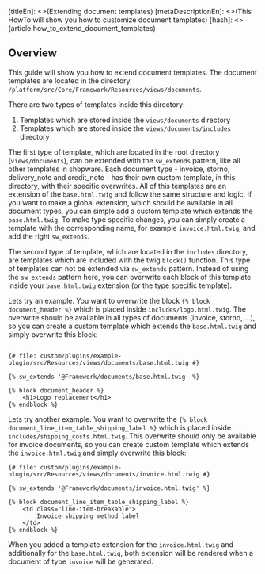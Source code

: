 [titleEn]: <>(Extending document templates)
[metaDescriptionEn]: <>(This HowTo will show you how to customize document templates)
[hash]: <>(article:how_to_extend_document_templates)

## Overview

This guide will show you how to extend document templates. The document templates are located in the directory `/platform/src/Core/Framework/Resources/views/documents`.

There are two types of templates inside this directory:
1. Templates which are stored inside the `views/documents` directory
2. Templates which are stored inside the `views/documents/includes` directory

The first type of template, which are located in the root directory (`views/documents`), can be extended with the `sw_extends` pattern, like all other templates in shopware.
Each document type - invoice, storno, delivery_note and credit_note - has their own custom template, in this directory, with their specific overwrites. All of this templates
are an extension of the `base.html.twig` and follow the same structure and logic.
If you want to make a global extension, which should be available in all document types, you can simple add a custom template which extends the `base.html.twig`.
To make type specific changes, you can simply create a template with the corresponding name, for example `invoice.html.twig`, and add the right `sw_extends`.
 
The second type of template, which are located in the `includes` directory, are templates which are included with the twig `block()` function. This type of templates
can not be extended via `sw_extends` pattern. Instead of using the `sw_extends` pattern here, you can overwrite each block of this template inside your `base.html.twig` extension (or the type specific template).

Lets try an example. You want to overwrite the block `{% block document_header %}` which is placed inside `includes/logo.html.twig`. The overwrite should be available in all types of documents (invoice, storno, ...), so you can create a custom template
which extends the `base.html.twig` and simply overwrite this block:

```twig

{# file: custom/plugins/example-plugin/src/Resources/views/documents/base.html.twig #}

{% sw_extends '@Framework/documents/base.html.twig' %}

{% block document_header %}
    <h1>Logo replacement</h1>
{% endblock %}

``` 

Lets try another example. You want to overwrite the `{% block document_line_item_table_shipping_label %}` which is placed inside `includes/shipping_costs.html.twig`. This overwrite should only be available for invoice documents, so you can create custom template
which extends the `invoice.html.twig` and simply overwrite this block:

```twig
{# file: custom/plugins/example-plugin/src/Resources/views/documents/invoice.html.twig #}

{% sw_extends '@Framework/documents/invoice.html.twig' %}

{% block document_line_item_table_shipping_label %}
    <td class="line-item-breakable">
        Invoice shipping method label
    </td>
{% endblock %}
```

When you added a template extension for the `invoice.html.twig` and additionally for the `base.html.twig`, both extension will be rendered when a document of type `invoice` will be generated.
